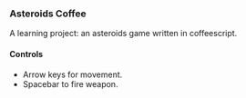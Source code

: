 
### Asteroids Coffee

A learning project: an asteroids game written in coffeescript.


#### Controls

* Arrow keys for movement.
* Spacebar to fire weapon.


